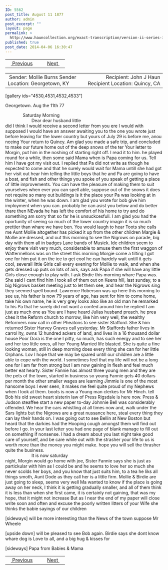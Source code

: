 ```yaml
---
ID: 5562
post_title: August 11 1877
author: admin
post_excerpt: ""
layout: page
permalink: >
  http://www.hauncollection.org/exact-transcription/version-ii-series-iv/august-11-1877/
published: true
post_date: 2014-04-06 16:30:47
---
```

<table style="width: 100%;" align="center">
<tbody>
<tr>
<td width="50%"><a href="http://www.hauncollection.org/version-2/version-ii-series-iv/june-22-1877/"><img src="https://lh3.googleusercontent.com/-EFJpxxNiPNw/VqgtWBCZrMI/AAAAAAAAAFU/WfY4lPFWWkg/s800-Ic42/Soeb-Plain-Arrows-8-10px.png" alt="" width="10" height="10" /> Previous</a></td>
<td style="text-align: right;"><a href="http://www.hauncollection.org/version-2/version-ii-series-iv/august-27-1877/">Next <img src="https://lh3.googleusercontent.com/-67k0cYlpXHw/VqgtWKz1MXI/AAAAAAAAAFU/k9PW_Piyurk/s800-Ic42/Soeb-Plain-Arrows-5-10px.png" alt="" width="10" height="10" /></a></td>
</tr>
</tbody>
</table>
<table style="width: 100%;" align="center">
<tbody>
<tr>
<td width="50%"> Sender: Mollie Burns
Sender Location: Georgetown, KY</td>
<td style="text-align: right;">Recipient: John J Haun
Recipient Location: Quincy, CA</td>
</tr>
</tbody>
</table>
[gallery ids="4530,4531,4532,4533"]

Georgetown. Aug the 11th 77
<div style="text-indent: 4em;">Saturday Morning</div>
<div style="text-indent: 6em;">Dear dear husband little</div>
did I think I would receive a second letter from
you ere I would with supposed I would have an answer
awaiting you to the one you wrote just before leaving
for the lower country but yours of July 29 is before me, anou
nceing Your return to Quincy. Am glad you made a
safe trip, and concluded to make our future home out
of the deep snows of the ter Your letter to Morgin, put
him in the noshing of starting right off. I read it to
him. he played round for a while, then some said Mama
when is Papa coming for us. Tell him I have got
my visit out. I replied that Pa did not write as
though he expected to come and that he surely
would wait for Mama untill she had got her
visit out hear him telling the little boys that he and
Pa are going to have a boat, and fish and other
things you spoke of you speak of getting a place
of little improvements. You can have the pleasure
of making them to suit yourselves when ever you
can spell able, suppose out of the snows it does not
require so many out buildings is it the place
your Pa was looking at in the winter, when he was
down. I am glad you wrote for bob give him
imployment when you can. probably he can asist
you below and do better thare then NEvada he has left
the comfort of his home to try and do something am
sorry that so far he is unsuckcesfull. I am glad
you had the oportunity of seeing so much of the
lower country imagin it is so much prettier than
whare we have ben. You would laugh to hear Toots
she calls me Aunt Mollie altogether has picked
it up from the other children Margie &amp; Mollie are
dressed, and out this morning to see the Nigrows on
parade, big day with them all in badges Lane
bands of Musick. Ide children seem to enjoy there
visit very much, considerable to amuse them
the first waggon of Wattermellons was on the
street this morning Morgie come a tilting I got
one for him put it on the ice to get cool he can
hardely wait untill it gets cool, severall little Girls
call every evening for Mollie to walk, and
when she gets dressed up puts on lots of airs, says
ask Papa if she will have any little Girls close
enough to play with. I ask Birdie this morning
whare Papa was. She said I cant find him
I took all of them out on Keens hill, last
sunday, to a big Nigrows basket meeting just
to let them see, and hear the Nigrows sing they
seemed spell bound. Lawrence Roberson was
up here this morning to see us, his father is
now 79 years of age, has sent for him to come
home, take his own name, he is very grey
looks also like an old man he remarked to his Pa
that he surely did not want a confed around
him he replied I am just as much one as You
are I have heard Julias husband preach. he prea
ches it the Reform church to morrow, like him very
well, the wealthy Reformers now call in other
Pheatons to see sister Stafford. She &amp; him returned
Sister Harvey Graves call yesterday. Mr Staffords
father lives in carrol lty, owns 12 hundred ackers
of land, and lives in a 16 thousand dollar house
Poor Dora is the one I pitty, so much, has such
energy and to see her and her too little ones, all
her Young Married life blasted. She is quite
a fine looking woman, still in deep morning
does every thing she can for her little Orphans.
Lov I hope that we may be spared untill
our children are a little able to cope with the
world. I sometimes feel that my life will not
be a long one for I am far from strong but
I am now gaining in flesh and feel much better
eat hearty. Sister Fannie has almost three young
men and they are the pets of the town, started in
business so young Fannie gets 40 dollars per month
the other smaller wages are learning Jimmie is
one of the most hansome boys I ever seen, it makes
me feel quite proud of my Nephews when I
look at them. boots is now a Young man clerkes
for Mr Hinch. tell Bob his old sweet heart sisterin
law of Press Rigsdale is here now. Press &amp; Judson
steaffee start a new paper to-day Johnnie Bell
was considerably offended. We hear the cars whistling
at all times now and, walk under the Sars lights
but the Nigrows are a great nussance here, steal
every thing they can lay their hands on. I was going
out to see Bellin at New Boston but heard that
the darkies had the Hooping cough amongst them
will find out before I go. In your last letter you
had one page of blank manage to fill out on
something if nonsense. I had a dream about you
last night take good care of yourself, and be care
while out with the strasher your life to us is worth
more than the money you might make. hope you
will sell the thrasher quite the business.
<div style="text-indent: 6em;">It is now saturday</div>
night, Morgin would go home with joe, Sister Fannie
says she is just as partickular with him as I could be
and he seems to love her so much she never scolds
her boys, and you know that just suits him, to a tea
he liks all things smoth, Aunt Dode as they
call her is a little firm. Mollie &amp; Birdie are just
going to sleep, seems very well Ma wanted to know
if the place is going away on her neck, I think it
is getting gradually smaller, and all of them think
it is less than when she first came, it is certainly not
gaining, that was my hope, that it might not increase
But as I near the end of my paper will close write soon
and often and excuse the poorly written litters of your
Wife she thinks the babie sayings of our children

[sideways]
will be more interesting than the News of the town suppose Mr Wheele

[upside down]
will be pleased to see Bob again. Birdie says she dont know
whare dog is Love to all, and a big hug &amp; kisses for

[sideways]
Papa from Babies &amp; Mama
<table style="width: 100%;" align="center">
<tbody>
<tr>
<td width="50%"><a href="http://www.hauncollection.org/version-2/version-ii-series-iv/june-22-1877/"><img src="https://lh3.googleusercontent.com/-EFJpxxNiPNw/VqgtWBCZrMI/AAAAAAAAAFU/WfY4lPFWWkg/s800-Ic42/Soeb-Plain-Arrows-8-10px.png" alt="" width="10" height="10" /> Previous</a></td>
<td style="text-align: right;"><a href="http://www.hauncollection.org/version-2/version-ii-series-iv/august-27-1877/">Next <img src="https://lh3.googleusercontent.com/-67k0cYlpXHw/VqgtWKz1MXI/AAAAAAAAAFU/k9PW_Piyurk/s800-Ic42/Soeb-Plain-Arrows-5-10px.png" alt="" width="10" height="10" /></a></td>
</tr>
</tbody>
</table>